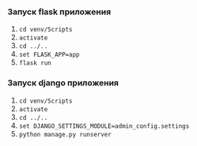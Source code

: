 ### Запуск flask приложения

1. `cd venv/Scripts`
2. `activate`
3. `cd ../..`
4. `set FLASK_APP=app`
5. `flask run`


### Запуск django приложения

1. `cd venv/Scripts`
2. `activate`
3. `cd ../..`
4. `set DJANGO_SETTINGS_MODULE=admin_config.settings`
5. `python manage.py runserver`